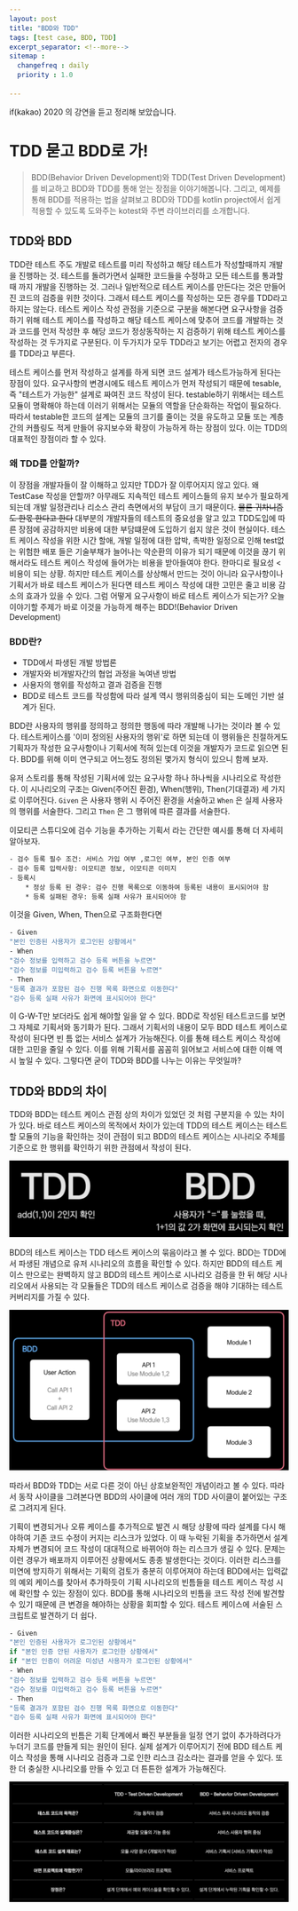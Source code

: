 ```yaml
---
layout: post
title: "BDD와 TDD"
tags: [test case, BDD, TDD]
excerpt_separator: <!--more-->
sitemap :
  changefreq : daily
  priority : 1.0

---
```


if(kakao) 2020 의 강연을 듣고 정리해 보았습니다.

<!--more-->

# TDD 묻고 BDD로 가!

> BDD(Behavior Driven Development)와 TDD(Test Driven Development)를 비교하고 BDD와 TDD를 통해 얻는 장점을 이야기해봅니다. 그리고, 예제를 통해 BDD를 적용하는 법을 살펴보고 BDD와 TDD를 kotlin project에서 쉽게 적용할 수 있도록 도와주는  kotest와 주변 라이브러리를 소개합니다.



## TDD와 BDD

TDD란 테스트 주도 개발로 테스트를 미리 작성하고 해당 테스트가 작성할때까지 개발을 진행하는 것. 테스트를 돌려가면서 실패한 코드들을 수정하고 모든 테스트를 통과할 때 까지 개발을 진행하는 것. 그러나 일반적으로 테스트 케이스를 만든다는 것은 만들어진 코드의 검증을 위한 것이다. 그래서 테스트 케이스를 작성하는 모든 경우를 TDD라고 하지는 않는다. 테스트 케이스 작성 관점을 기준으로 구분을 해본다면 요구사항을 검증하기 위해 테스트 케이스를 작성하고 해당 테스트 케이스에 맞추어 코드를 개발하는 것과 코드를 먼저 작성한 후 해당 코드가 정상동작하는 지 검증하기 위해 테스트 케이스를 작성하는 것 두가지로 구분된다. 이 두가지가 모두 TDD라고 보기는 어렵고 전자의 경우를 TDD라고 부른다. 

테스트 케이스를 먼저 작성하고 설계를 하게 되면 코드 설계가 테스트가능하게 된다는 장점이 있다. 요구사항의 변경시에도 테스트 케이스가 먼저 작성되기 때문에 tesable, 즉 "테스트가 가능한" 설계로 짜여진 코드 작성이 된다. testable하기 위해서는 테스트모듈이 명확해야 하는데 이러기 위해서는 모듈의 역할을 단순화하는 작업이 필요하다. 따라서 testable한 코드의 설계는 모듈의 크기를 줄이는 것을 유도하고 모듈 또는 계층간의 커플링도 적게 만들어 유지보수와 확장이 가능하게 하는 장점이 있다. 이는 TDD의 대표적인 장점이라 할 수 있다. 

### 왜 TDD를 안할까?

이 장점을 개발자들이 잘 이해하고 있지만 TDD가 잘 이루어지지 않고 있다. 왜 TestCase 작성을 안할까? 아무래도 지속적인 테스트 케이스들의 유지 보수가 필요하게 되는데 개발 일정관리나 리소스 관리 측면에서의 부담이 크기 때문이다. ~~물론 귀차니즘도 한몫 한다고 한다~~  대부분의 개발자들의 테스트의 중요성을 알고 있고 TDD도입에 따른 장점에 공감하지만 비용에 대한 부담떄문에 도입하기 쉽지 않은 것이 현실이다. 테스트 케이스 작성을 위한 시간 할애, 개발 일정에 대한 압박, 촉박한 일정으로 인해 test없는 위험한 배포 들은 기술부채가 늘어나는 악순환의 이유가 되기 때문에 이것을 끊기 위해서라도 테스트 케이스 작성에 들어가는 비용을 받아들여야 한다. 한마디로 필요성 < 비용이 되는 상황. 하지만 테스트 케이스를 상상해서 만드는 것이 아니라 요구사항이나 기획서가 바로 테스트 케이스가 된다면 테스트 케이스 작성에 대한 고민은 줄고 비용 감소의 효과가 있을 수 있다. 그럼 어떻게 요구사항이 바로 테스트 케이스가 되는가? 오늘 이야기할 주제가 바로 이것을 가능하게 해주는  BDD!(Behavior Driven Development)

### BDD란?

- TDD에서 파생된 개발 방법론
- 개발자와 비개발자간의 협업 과정을 녹여낸 방법
- 사용자의 행위를 작성하고 결과 검증을 진행
- BDD로 테스트 코드를 작성함에 따라 설계 역시 행위의중심이 되는 도메인 기반 설계가 된다.

BDD란 사용자의 행위를 정의하고 정의한 행동에 따라 개발해 나가는 것이라 볼 수 있다. 테스트케이스를 '이미 정의된 사용자의 행위'로 하면 되는데 이 행위들은 친절하게도 기획자가 작성한 요구사항이나 기획서에 적혀 있는데 이것을 개발자가 코드로 읽으면 된다. BDD를 위해 이미 연구되고 어느정도 정의된 몇가지 형식이 있으니 함께 보자.

유저 스토리를 통해 작성된 기획서에 있는 요구사항 하나 하나씩을 시나리오로 작성한다. 이 시나리오의 구조는 Given(주어진 환경), When(행위), Then(기대결과) 세 가지로 이루어진다. `Given` 은 사용자 행위 시 주어진 환경을 서술하고 `When` 은 실제 사용자의 행위를 서술한다. 그리고 `Then` 은 그 행위에 따른 결과를 서술한다. 

이모티콘 스튜디오에 검수 기능을 추가하는 기획서 라는 간단한 예시를 통해 더 자세히 알아보자.

```bash
- 검수 등록 필수 조건: 서비스 가입 여부 ,로그인 여부, 본인 인증 여부
- 검수 등록 입력사항: 이모티콘 정보, 이모티콘 이미지
- 등록시
	* 정상 등록 된 경우: 검수 진행 목록으로 이동하여 등록된 내용이 표시되어야 함
	* 등록 실패된 경우: 등록 실패 사유가 표시되어야 함
```

이것을 Given, When, Then으로 구조화한다면

```bash
- Given
"본인 인증된 사용자가 로그인된 상황에서"
- When
"검수 정보를 입력하고 검수 등록 버튼을 누르면"
"검수 정보를 미입력하고 검수 등록 버튼을 누르면"
- Then
"등록 결과가 포함된 검수 진행 목록 화면으로 이동한다"
"검수 등록 실패 사유가 화면에 표시되어야 한다"
```

이 G-W-T만 보더라도 쉽게 해야할 일을 알 수 있다. BDD로 작성된 테스트코드를 보면 그 자체로 기획서와 동기화가 된다. 그래서 기획서의 내용이 모두  BDD 테스트 케이스로 작성이 된다면  빈 틈 없는 서비스 설계가 가능해진다. 이를 통해 테스트 케이스 작성에 대한 고민을 줄일 수 있다. 이를 위해 기획서를 꼼꼼히 읽어보고 서비스에 대한 이해 역시 높일 수 있다. 그렇다면 굳이 TDD와 BDD를 나누는 이유는 무엇일까?

## TDD와 BDD의 차이

TDD와 BDD는 테스트 케이스 관점 상의 차이가 있었던 것 처럼 구분지을 수 있는 차이가 있다. 바로 테스트 케이스의 목적에서 차이가 있는데 TDD의 테스트 케이스는 테스트할 모듈의 기능을 확인하는 것이 관점이 되고 BDD의 테스트 케이스는 시나리오 주체를 기준으로 한 행위를 확인하기 위한 관점에서 작성이 된다.

![BDD%E1%84%8B%E1%85%AA%20TDD%201e501e0588104c218c69b211f9341062/Screen_Shot_2020-11-25_at_2.28.25_PM.png](/assets/img/posts/2020-11-24-BDD-and-TDD/Screen_Shot_2020-11-25_at_2.28.25_PM.png)

BDD의 테스트 케이스는 TDD 테스트 케이스의 묶음이라고 볼 수 있다. BDD는 TDD에서 파생된 개념으로 유저 시나리오의 흐름을 확인할 수 있다. 하지만 BDD의 테스트 케이스 만으로는 완벽하지 않고 BDD의 테스트 케이스로 시나리오 검증을 한 뒤 해당 시나리오에서 사용되는 각 모듈들은 TDD의 테스트 케이스로 검증을 해야 기대하는 테스트 커버리지를 가질 수 있다. 

![BDD%E1%84%8B%E1%85%AA%20TDD%201e501e0588104c218c69b211f9341062/Screen_Shot_2020-11-25_at_2.35.26_PM.png](/assets/img/posts/2020-11-24-BDD-and-TDD/Screen_Shot_2020-11-25_at_2.35.26_PM.png)

따라서 BDD와 TDD는 서로 다른 것이 아닌 상호보완적인 개념이라고 볼 수 있다. 따라서 동작 사이클을 그려본다면 BDD의 사이클에 여러 개의 TDD 사이클이 붙어있는 구조로 그려지게 된다. 

기획이 변경되거나 오류 케이스를 추가적으로 발견 시 해당 상황에 따라 설계를 다시 해야하여 기존 코드 수정이 커지는 리스크가 있었다. 이 때 누락된 기획을 추가하면서 설계 자체가 변경되어 코드 작성이 대대적으로 바뀌어야 하는 리스크가 생길 수 있다. 문제는 이런 경우가 배포까지 이루어진 상황에서도 종종 발생한다는 것이다. 이러한 리스크를 미연에 방지하기 위해서는 기획의 검토가 충분히 이루어져야 하는데 BDD에서는 입력값의 예외 케이스를 찾아서 추가하듯이 기획 시나리오의 빈틈들을 테스트 케이스 작성 시에 확인할 수 있는 장점이 있다. BDD를 통해 시나리오의 빈틈을 코드 작성 전에 발견할 수 있기 때문에 큰 변경을 해야하는 상황을 회피할 수 있다. 테스트 케이스에 서술된 스크립트로 발견하기 더 쉽다. 

```bash
- Given
"본인 인증된 사용자가 로그인된 상황에서"
if "본인 인증 안된 사용자가 로그인한 상황에서"
if "본인 인증이 어려운 미성년 사용자가 로그인된 상황에서"
- When
"검수 정보를 입력하고 검수 등록 버튼을 누르면"
"검수 정보를 미입력하고 검수 등록 버튼을 누르면"
- Then
"등록 결과가 포함된 검수 진행 목록 화면으로 이동한다"
"검수 등록 실패 사유가 화면에 표시되어야 한다"
```

이러한 시나리오의 빈틈은 기획 단계에서 빠진 부분들을 일정 연기 없이 추가하려다가 누더기 코드를 만들게 되는 원인이 된다. 실제 설계가 이루어지기 전에 BDD 테스트 케이스 작성을 통해 시나리오 검증과 그로 인한 리스크 감소라는 결과를 얻을 수 있다. 또한 더 충실한 시나리오를 만들 수 있고 더 튼튼한 설계가 가능해진다. 

![BDD%E1%84%8B%E1%85%AA%20TDD%201e501e0588104c218c69b211f9341062/Screen_Shot_2020-11-25_at_2.45.02_PM.png](/assets/img/posts/2020-11-24-BDD-and-TDD/Screen_Shot_2020-11-25_at_2.45.02_PM.png)